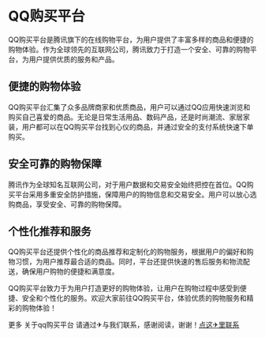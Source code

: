 # QQ购买平台

QQ购买平台是腾讯旗下的在线购物平台，为用户提供了丰富多样的商品和便捷的购物体验。作为全球领先的互联网公司，腾讯致力于打造一个安全、可靠的购物平台，为用户提供优质的服务和产品。

## 便捷的购物体验
QQ购买平台汇集了众多品牌商家和优质商品，用户可以通过QQ应用快速浏览和购买自己喜爱的商品。无论是日常生活用品、数码产品，还是时尚潮流、家居家装，用户都可以在QQ购买平台找到心仪的商品，并通过安全的支付系统快速下单购买。

## 安全可靠的购物保障
腾讯作为全球知名互联网公司，对于用户数据和交易安全始终把控在首位。QQ购买平台采用多重安全防护措施，保障用户的购物信息和交易安全。用户可以放心选购商品，享受安全、可靠的购物保障。

## 个性化推荐和服务
QQ购买平台还提供个性化的商品推荐和定制化的购物服务，根据用户的偏好和购物习惯，为用户推荐最合适的商品。同时，平台还提供快速的售后服务和物流配送，确保用户购物的便捷和满意度。

QQ购买平台致力于为用户打造更好的购物体验，让用户在购物过程中感受到便捷、安全和个性化的服务。欢迎大家前往QQ购买平台，体验优质的购物服务和精彩的购物体验！

更多 关于qq购买平台 请通过✈与我们联系，感谢阅读，谢谢！[点这✈里联系](https://ads.k02.cc)
